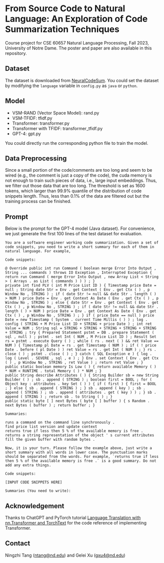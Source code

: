 # From Source Code to Natural Language: An Exploration of Code Summarization Techniques

Course project for CSE 60657 Natural Language Processing, Fall 2023, University of Notre Dame.
The poster and paper are also available in this repository.

## Dataset

The dataset is downloaded from [NeuralCodeSum](https://github.com/wasiahmad/NeuralCodeSum). You could set the dataset by
modifying the `language` variable in `config.py` as `java` or `python`.

## Model

- VSM-RAND (Vector Space Model): rand.py
- VSM-TFIDF: tfidf.py
- Transformer: transformer.py
- Transformer with TFIDF: transformer_tfidf.py
- GPT-4: gpt.py

You could directly run the corresponding python file to train the model.

## Data Preprocessing

Since a small portion of the code/comments are too long and seem to be wired (e.g., the comment is just a copy of the
code), the cuda memory is not enough to train such pieces of data, i.e., large input embeddings. Thus, we filter out
those data that are too long. The threshold is set as 1600 tokens, which larger than 99.9% quantile of the distribution
of code snippets length. Thus, less than 0.1% of the data are filtered out but the training process can be finished.

## Prompt

Below is the prompt for the GPT-4 model (Java dataset). For convenience, we just generate the first 100 lines of the
test dataset for evaluation.

```
You are a software engineer working code summarization. Given a set of code snippets, you need to write a short summary for each of them in natural language. For example,

Code snippets:

@ Override public int run Command ( boolean merge Error Into Output , String ... commands ) throws IO Exception , Interrupted Exception { return run Command ( merge Error Into Output , new Array List < String > ( Arrays . as List ( commands ) ) ) ; }
private int find PLV ( int M Price List ID ) { Timestamp price Date = null ; String date Str = Env . get Context ( Env . get Ctx ( ) , p Window No , STRING ) ; if ( date Str != null && date Str . length ( ) > NUM ) price Date = Env . get Context As Date ( Env . get Ctx ( ) , p Window No , STRING ) ; else { date Str = Env . get Context ( Env . get Ctx ( ) , p Window No , STRING ) ; if ( date Str != null && date Str . length ( ) > NUM ) price Date = Env . get Context As Date ( Env . get Ctx ( ) , p Window No , STRING ) ; } if ( price Date == null ) price Date = new Timestamp ( System . current Time Millis ( ) ) ; log . config ( STRING + M Price List ID + STRING + price Date ) ; int ret Value = NUM ; String sql = STRING + STRING + STRING + STRING + STRING + STRING ; try { Prepared Statement pstmt = DB . prepare Statement ( sql , null ) ; pstmt . set Int ( NUM , M Price List ID ) ; Result Set rs = pstmt . execute Query ( ) ; while ( rs . next ( ) && ret Value == NUM ) { Timestamp pl Date = rs . get Timestamp ( NUM ) ; if ( ! price Date . before ( pl Date ) ) ret Value = rs . get Int ( NUM ) ; } rs . close ( ) ; pstmt . close ( ) ; } catch ( SQL Exception e ) { log . log ( Level . SEVERE , sql , e ) ; } Env . set Context ( Env . get Ctx ( ) , p Window No , STRING , ret Value ) ; return ret Value ; }
public static boolean memory Is Low ( ) { return available Memory ( ) * NUM < RUNTIME . total Memory ( ) * NUM ; }
public String describe Attributes ( ) { String Builder sb = new String Builder ( ) ; sb . append ( STRING ) ; boolean first = BOOL ; for ( Object key : attributes . key Set ( ) ) { if ( first ) { first = BOOL ; } else { sb . append ( STRING ) ; } sb . append ( key ) ; sb . append ( STRING ) ; sb . append ( attributes . get ( key ) ) ; } sb . append ( STRING ) ; return sb . to String ( ) ; }
public static byte [ ] next Bytes ( byte [ ] buffer ) { s Random . next Bytes ( buffer ) ; return buffer ; }

Summaries:

runs a command on the command line synchronously .
find price list version and update context
returns true if less then 5 % of the available memory is free .
returns a string representation of the object ' s current attributes
fill the given buffer with random bytes .

Now, it is your turn. Please follow the example above, just write a short summary with all words in lower case. The punctuation marks should be separated from the words. For example, `returns true if less then 5 % of the available memory is free .` is a good summary. Do not add any extra things.

Code snippets:

[INPUT CODE SNIPPETS HERE]

Summaries (You need to write):
```

## Acknowledgement

Thanks to ChatGPT and PyTorch
tutorial [Language Translation with nn.Transformer and TorchText](https://pytorch.org/tutorials/beginner/translation_transformer.html)
for the code reference of implementing Transformer.

## Contact

Ningzhi Tang (ntang@nd.edu) and Gelei Xu (gxu4@nd.edu)

